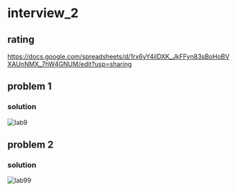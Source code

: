 # interview_2

## rating 
https://docs.google.com/spreadsheets/d/1rx6yY4ilDXK_JkFFyn83sBoHoBVXAUnNMX_7hW4GNUM/edit?usp=sharing
## problem 1
### solution
![lab9](https://user-images.githubusercontent.com/118004544/236036471-80c68f5d-d55c-4251-9a2c-23ebdc2fe321.jpg)


## problem 2
### solution
![lab99](https://user-images.githubusercontent.com/118004544/236037804-14cb6c40-3cce-4c96-83a6-5ec3d161d355.jpg)
